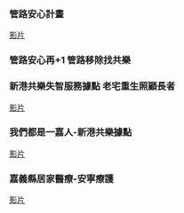 ### 管路安心計畫
[影片](https://www.youtube.com/watch?v=I3t_TdzIpIY)

### 管路安心再+1  管路移除找共樂


### 新港共樂失智服務據點 老宅重生照顧長者
[影片](https://www.youtube.com/watch?v=Rl-0DZCZujg)

### 我們都是一嘉人-新港共樂據點
[影片](https://www.youtube.com/watch?v=IGD5XYEO9MM)

###	嘉義縣居家醫療-安寧療護
[影片](https://www.youtube.com/watch?v=iozWUZM4_0k)